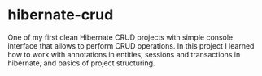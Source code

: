 # hibernate-crud
One of my first clean Hibernate CRUD projects with simple console interface that allows to perform CRUD operations. 
In this project I learned how to work with annotations in entities, sessions and transactions in hibernate, and basics of project structuring. 
